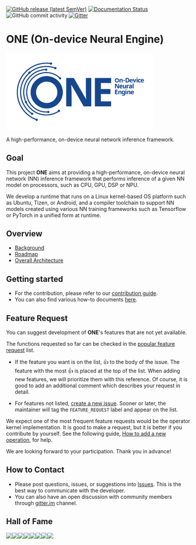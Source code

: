 [![GitHub release (latest
SemVer)](https://img.shields.io/github/v/release/Samsung/ONE)](https://github.com/Samsung/ONE/releases)
[![Documentation Status](https://readthedocs.org/projects/nnfw/badge/?version=latest)](https://nnfw.readthedocs.io/en/latest/?badge=latest)
![GitHub commit activity](https://img.shields.io/github/commit-activity/w/Samsung/ONE?color=light%20green)
[![Gitter](https://img.shields.io/gitter/room/Samsung/ONE?color=orange)](https://gitter.im/Samsung/ONE)

# **ONE** (On-device Neural Engine)

<img src='docs/images/logo_original_samsungblue_cropped.png' alt='ONE Logo' width='400' />

A high-performance, on-device neural network inference framework.

## Goal

This project **ONE** aims at providing a high-performance, on-device neural network (NN) inference
framework that performs inference of a given NN model on processors, such as CPU, GPU, DSP or NPU.

We develop a runtime that runs on a Linux kernel-based OS platform such as Ubuntu, Tizen, or 
Android, and a compiler toolchain to support NN models created using various NN training frameworks such 
as Tensorflow or PyTorch in a unified form at runtime.

## Overview

- [Background](docs/overview/background.md)
- [Roadmap](docs/overview/roadmap.md)
- [Overall Architecture](docs/overview/overall-architecture.md)

## Getting started

- For the contribution, please refer to our [contribution guide](docs/howto/how-to-contribute.md).
- You can also find various how-to documents [here](docs/howto).

## Feature Request

You can suggest development of **ONE**'s features that are not yet available.

The functions requested so far can be checked in the [popular feature request](https://github.com/Samsung/ONE/issues?q=label%3AFEATURE_REQUEST+) list.

- If the feature you want is on the list, :+1: to the body of the issue. The feature with the most
:+1: is placed at the top of the list. When adding new features, we will prioritize them with this reference.
Of course, it is good to add an additional comment which describes your request in detail.

- For features not listed, [create a new issue](https://github.com/Samsung/ONE/issues/new).
Sooner or later, the maintainer will tag the `FEATURE_REQUEST` label and appear on the list.

We expect one of the most frequent feature requests would be the operator kernel implementation.
It is good to make a request, but it is better if you contribute by yourself. See the following guide,
[How to add a new operation](docs/howto/how-to-add-a-new-operation.md), for help.

We are looking forward to your participation.
Thank you in advance!

## How to Contact

- Please post questions, issues, or suggestions into [Issues](https://github.com/Samsung/ONE/issues). This is the best way to communicate with the developer.
- You can also have an open discussion with community members through [gitter.im](https://gitter.im/Samsung/ONE) channel.

## Hall of Fame

[![](https://sourcerer.io/fame/lemmaa/Samsung/ONE/images/0)](https://sourcerer.io/fame/lemmaa/Samsung/ONE/links/0)[![](https://sourcerer.io/fame/lemmaa/Samsung/ONE/images/1)](https://sourcerer.io/fame/lemmaa/Samsung/ONE/links/1)[![](https://sourcerer.io/fame/lemmaa/Samsung/ONE/images/2)](https://sourcerer.io/fame/lemmaa/Samsung/ONE/links/2)[![](https://sourcerer.io/fame/lemmaa/Samsung/ONE/images/3)](https://sourcerer.io/fame/lemmaa/Samsung/ONE/links/3)[![](https://sourcerer.io/fame/lemmaa/Samsung/ONE/images/4)](https://sourcerer.io/fame/lemmaa/Samsung/ONE/links/4)[![](https://sourcerer.io/fame/lemmaa/Samsung/ONE/images/5)](https://sourcerer.io/fame/lemmaa/Samsung/ONE/links/5)[![](https://sourcerer.io/fame/lemmaa/Samsung/ONE/images/6)](https://sourcerer.io/fame/lemmaa/Samsung/ONE/links/6)[![](https://sourcerer.io/fame/lemmaa/Samsung/ONE/images/7)](https://sourcerer.io/fame/lemmaa/Samsung/ONE/links/7)

